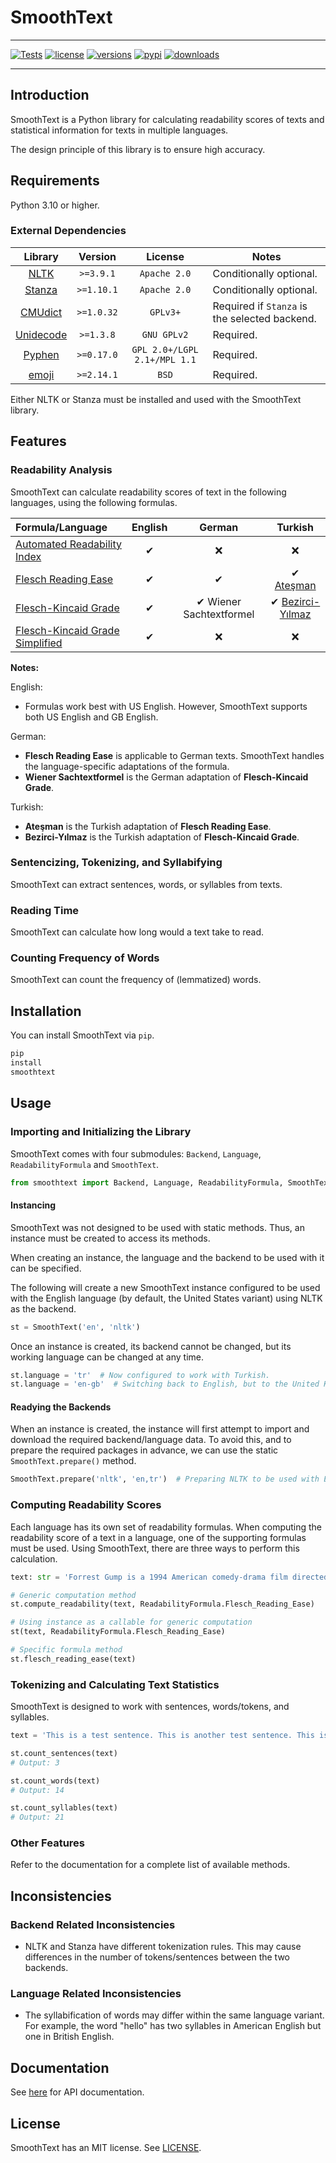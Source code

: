 # SmoothText

---

[![Tests](https://github.com/smoothtext/smoothtext/actions/workflows/main.yml/badge.svg)](https://github.com/smoothtext/smoothtext/actions)
[![license](https://img.shields.io/github/license/smoothtext/smoothtext.svg)](https://github.com/smoothtext/smoothtext/blob/main/LICENSE)
[![versions](https://img.shields.io/pypi/pyversions/smoothtext.svg)](https://github.com/smoothtext/smoothtext)
[![pypi](https://img.shields.io/pypi/v/smoothtext.svg)](https://pypi.org/project/smoothtext/)
[![downloads](https://static.pepy.tech/personalized-badge/smoothtext?period=total&units=international_system&left_color=grey&right_color=orange&left_text=pip%20downloads)](https://pypi.org/project/smoothtext/)

---

## Introduction

SmoothText is a Python library for calculating readability scores of texts and statistical information for texts in
multiple languages.

The design principle of this library is to ensure high accuracy.

## Requirements

Python 3.10 or higher.

### External Dependencies

|                     Library                      |  Version   |           License            | Notes                                         |
|:------------------------------------------------:|:----------:|:----------------------------:|-----------------------------------------------|
|          [NLTK](https://www.nltk.org/)           | `>=3.9.1`  |         `Apache 2.0`         | Conditionally optional.                       |
| [Stanza](https://stanfordnlp.github.io/stanza/)  | `>=1.10.1` |         `Apache 2.0`         | Conditionally optional.                       |
|   [CMUdict](https://pypi.org/project/cmudict/)   | `>=1.0.32` |           `GPLv3+`           | Required if `Stanza` is the selected backend. |
| [Unidecode](https://pypi.org/project/Unidecode/) | `>=1.3.8`  |         `GNU GPLv2`          | Required.                                     |
|    [Pyphen](https://pypi.org/project/pyphen/)    | `>=0.17.0` | `GPL 2.0+/LGPL 2.1+/MPL 1.1` | Required.                                     |
|     [emoji](https://pypi.org/project/emoji/)     | `>=2.14.1` |            `BSD`             | Required.                                     |

Either NLTK or Stanza must be installed and used with the SmoothText library.

## Features

### Readability Analysis

SmoothText can calculate readability scores of text in the following languages, using the following formulas.

| Formula/Language                                                                                                                                                                                                                             | English |         German          |                                                                                                                                Turkish                                                                                                                                |
|:---------------------------------------------------------------------------------------------------------------------------------------------------------------------------------------------------------------------------------------------|:-------:|:-----------------------:|:---------------------------------------------------------------------------------------------------------------------------------------------------------------------------------------------------------------------------------------------------------------------:|
| [Automated Readability Index](https://scholar.google.com/scholar?hl=en&as_sdt=0%2C5&q=Senter+R.+J.%2C+Smith+E.+A.+%281967%29+Automated+Readability+Index&btnG=)                                                                              |    ✔    |            ❌            |                                                                                                                                   ❌                                                                                                                                   |
| [Flesch Reading Ease](https://scholar.google.com/scholar?as_sdt=0%2C5&q=A+New+Readability+Yardstick+R+Flesch&btnG=)                                                                                                                          |    ✔    |            ✔            |                                                          ✔ [Ateşman](https://scholar.google.com/scholar?as_sdt=0%2C5&q=T%C3%BCrk%C3%A7ede+Okunabilirli%C4%9Fin+%C3%96l%C3%A7%C3%BClmesi+Ate%C5%9Fman&btnG=)                                                           |
| [Flesch-Kincaid Grade](https://scholar.google.com/scholar?as_sdt=0%2C5&q=Derivation+of+new+readability+formulas+%28automated+readability+index%2C+fog+count+and+flesch+reading+ease+formula%29+for+navy+enlisted+personnel&btnG=)            |    ✔    | ✔ Wiener Sachtextformel | ✔ [Bezirci-Yılmaz](https://scholar.google.com/scholar?as_sdt=0%2C5&q=Metinlerin+okunabilirli%C4%9Finin+%C3%B6l%C3%A7%C3%BClmesi+%C3%BCzerine+bir+yazilim+k%C3%BCt%C3%BCphanesi+ve+T%C3%BCrk%C3%A7e+i%C3%A7in+yeni+bir+okunabilirlik+%C3%B6l%C3%A7%C3%BCt%C3%BC&btnG=) |
| [Flesch-Kincaid Grade Simplified](https://scholar.google.com/scholar?as_sdt=0%2C5&q=Derivation+of+new+readability+formulas+%28automated+readability+index%2C+fog+count+and+flesch+reading+ease+formula%29+for+navy+enlisted+personnel&btnG=) |    ✔    |            ❌            |                                                                                                                                   ❌                                                                                                                                   |

**Notes:**

English:

- Formulas work best with US English. However, SmoothText supports both US English and GB English.

German:

- **Flesch Reading Ease** is applicable to German texts. SmoothText handles the language-specific adaptations of the
  formula.
- **Wiener Sachtextformel** is the German adaptation of **Flesch-Kincaid Grade**.

Turkish:

- **Ateşman** is the Turkish adaptation of **Flesch Reading Ease**.
- **Bezirci-Yılmaz** is the Turkish adaptation of **Flesch-Kincaid Grade**.

### Sentencizing, Tokenizing, and Syllabifying

SmoothText can extract sentences, words, or syllables from texts.

### Reading Time

SmoothText can calculate how long would a text take to read.

### Counting Frequency of Words

SmoothText can count the frequency of (lemmatized) words.

## Installation

You can install SmoothText via `pip`.

```Python
pip
install
smoothtext
```

## Usage

### Importing and Initializing the Library

SmoothText comes with four submodules: `Backend`, `Language`, `ReadabilityFormula` and `SmoothText`.

```Python
from smoothtext import Backend, Language, ReadabilityFormula, SmoothText
```

#### Instancing

SmoothText was not designed to be used with static methods. Thus, an instance must be created to access its methods.

When creating an instance, the language and the backend to be used with it can be specified.

The following will create a new SmoothText instance configured to be used with the English language (by default, the
United States variant) using NLTK as the backend.

```Python
st = SmoothText('en', 'nltk')
```

Once an instance is created, its backend cannot be changed, but its working language can be changed at any time.

```Python
st.language = 'tr'  # Now configured to work with Turkish.
st.language = 'en-gb'  # Switching back to English, but to the United Kingdom variant.
```

#### Readying the Backends

When an instance is created, the instance will first attempt to import and download the required backend/language data.
To avoid this, and to prepare the required packages in advance, we can use the static `SmoothText.prepare()` method.

```Python
SmoothText.prepare('nltk', 'en,tr')  # Preparing NLTK to be used with English and Turkish
```

### Computing Readability Scores

Each language has its own set of readability formulas. When computing the readability score of a text in a language, one
of the supporting formulas must be used. Using SmoothText, there are three ways to perform this calculation.

```Python
text: str = 'Forrest Gump is a 1994 American comedy-drama film directed by Robert Zemeckis.'  # https://en.wikipedia.org/wiki/Forrest_Gump

# Generic computation method
st.compute_readability(text, ReadabilityFormula.Flesch_Reading_Ease)

# Using instance as a callable for generic computation
st(text, ReadabilityFormula.Flesch_Reading_Ease)

# Specific formula method
st.flesch_reading_ease(text)
```

### Tokenizing and Calculating Text Statistics

SmoothText is designed to work with sentences, words/tokens, and syllables.

```Python
text = 'This is a test sentence. This is another test sentence. This is a third test sentence.'

st.count_sentences(text)
# Output: 3

st.count_words(text)
# Output: 14

st.count_syllables(text)
# Output: 21
```

### Other Features

Refer to the documentation for a complete list of available methods.

## Inconsistencies

### Backend Related Inconsistencies

- NLTK and Stanza have different tokenization rules. This may cause differences in the number of tokens/sentences
  between the two backends.

### Language Related Inconsistencies

- The syllabification of words may differ within the same language variant. For example, the word "hello" has two
  syllables in American English but one in British English.

## Documentation

See [here](https://smoothtext.github.io/) for API documentation.

## License

SmoothText has an MIT license. See [LICENSE](./LICENSE).
